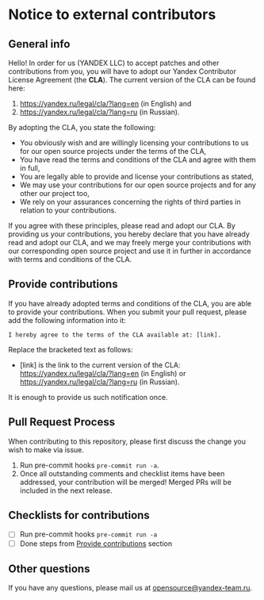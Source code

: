 # Notice to external contributors


## General info

Hello! In order for us (YANDEX LLC) to accept patches and other contributions from you, you will have to adopt our Yandex Contributor License Agreement (the **CLA**). The current version of the CLA can be found here:
1) https://yandex.ru/legal/cla/?lang=en (in English) and 
2) https://yandex.ru/legal/cla/?lang=ru (in Russian).

By adopting the CLA, you state the following:

* You obviously wish and are willingly licensing your contributions to us for our open source projects under the terms of the CLA,
* You have read the terms and conditions of the CLA and agree with them in full,
* You are legally able to provide and license your contributions as stated,
* We may use your contributions for our open source projects and for any other our project too,
* We rely on your assurances concerning the rights of third parties in relation to your contributions.

If you agree with these principles, please read and adopt our CLA. By providing us your contributions, you hereby declare that you have already read and adopt our CLA, and we may freely merge your contributions with our corresponding open source project and use it in further in accordance with terms and conditions of the CLA.

## Provide contributions<a id='1.0'></a>

If you have already adopted terms and conditions of the CLA, you are able to provide your contributions. When you submit your pull request, please add the following information into it:

```
I hereby agree to the terms of the CLA available at: [link].
```

Replace the bracketed text as follows:
* [link] is the link to the current version of the CLA: https://yandex.ru/legal/cla/?lang=en (in English) or https://yandex.ru/legal/cla/?lang=ru (in Russian).

It is enough to provide us such notification once. 

## Pull Request Process

When contributing to this repository, please first discuss the change you wish to make via issue.

1. Run pre-commit hooks `pre-commit run -a`.
2. Once all outstanding comments and checklist items have been addressed, your contribution will be merged! Merged PRs will be included in the next release.

## Checklists for contributions

- [ ] Run pre-commit hooks `pre-commit run -a`
- [ ] Done steps from [Provide contributions](#1.0) section

## Other questions

If you have any questions, please mail us at opensource@yandex-team.ru.

